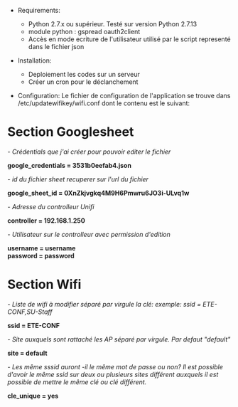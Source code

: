 - Requirements:
    - Python 2.7.x ou supérieur. Testé sur version Python 2.7.13
    - module python : gspread oauth2client
    - Accès en mode ecriture de l'utilisateur utilisé par le script representé dans le fichier json

- Installation:
    - Deploiement les codes sur un serveur
    - Créer un cron pour le déclanchement


- Configuration:
Le fichier de configuration de l'application se trouve dans /etc/updatewifikey/wifi.conf dont le contenu est le suivant:

# Section Googlesheet
*- Crédentials que j'ai créer pour pouvoir editer le fichier*

**google_credentials = 3531b0eefab4.json**

*- id du fichier sheet recuperer sur l'url du fichier*

**google_sheet_id = 0XnZkjvgkq4M9H6Pmwru6JO3i-ULvq1w**

*- Adresse du controlleur Unifi*

**controller = 192.168.1.250**

*- Utilisateur sur le controlleur avec permission d'edition*

**username = username                                                
password = password**

# Section Wifi
*- Liste de wifi à modifier séparé par virgule la clé: exemple: ssid = ETE-CONF,SU-Staff*

**ssid = ETE-CONF**

*- Site auxquels sont rattaché les AP séparé par virgule. Par defaut "default"*

**site = default**

*- Les même sssid auront -il le même mot de passe ou non? Il est possible d'avoir le même ssid sur deux ou plusieurs sites différent auxquels il est possible de mettre le même clé ou clé différent.*

**cle_unique = yes**
